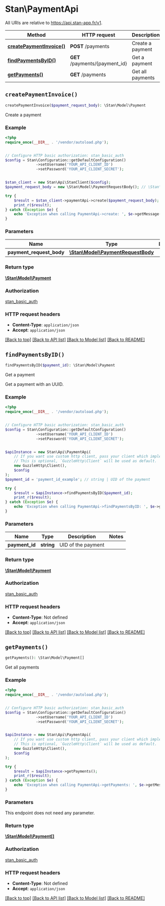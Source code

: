 # Stan\PaymentApi

All URIs are relative to https://api.stan-app.fr/v1.

Method | HTTP request | Description
------------- | ------------- | -------------
[**createPaymentInvoice()**](PaymentApi.md#createPaymentInvoice) | **POST** /payments | Create a payment
[**findPaymentsByID()**](PaymentApi.md#findPaymentsByID) | **GET** /payments/{payment_id} | Get a payment
[**getPayments()**](PaymentApi.md#getPayments) | **GET** /payments | Get all payments


## `createPaymentInvoice()`

```php
createPaymentInvoice($payment_request_body): \Stan\Model\Payment
```

Create a payment

### Example

```php
<?php
require_once(__DIR__ . '/vendor/autoload.php');


// Configure HTTP basic authorization: stan_basic_auth
$config = Stan\Configuration::getDefaultConfiguration()
              ->setUsername('YOUR_API_CLIENT_ID')
              ->setPassword('YOUR_API_CLIENT_SECRET');


$stan_client = new Stan\Api\StanClient($config);
$payment_request_body = new \Stan\Model\PaymentRequestBody(); // \Stan\Model\PaymentRequestBody

try {
    $result = $stan_client->paymentApi->create($payment_request_body);
    print_r($result);
} catch (Exception $e) {
    echo 'Exception when calling PaymentApi->create: ', $e->getMessage(), PHP_EOL;
}
```

### Parameters

Name | Type | Description  | Notes
------------- | ------------- | ------------- | -------------
 **payment_request_body** | [**\Stan\Model\PaymentRequestBody**](../Model/PaymentRequestBody.md)|  | [optional]

### Return type

[**\Stan\Model\Payment**](../Model/Payment.md)

### Authorization

[stan_basic_auth](../../README.md#stan_basic_auth)

### HTTP request headers

- **Content-Type**: `application/json`
- **Accept**: `application/json`

[[Back to top]](#) [[Back to API list]](../../README.md#endpoints)
[[Back to Model list]](../../README.md#models)
[[Back to README]](../../README.md)

## `findPaymentsByID()`

```php
findPaymentsByID($payment_id): \Stan\Model\Payment
```

Get a payment

Get a payment with an UUID.

### Example

```php
<?php
require_once(__DIR__ . '/vendor/autoload.php');


// Configure HTTP basic authorization: stan_basic_auth
$config = Stan\Configuration::getDefaultConfiguration()
              ->setUsername('YOUR_API_CLIENT_ID')
              ->setPassword('YOUR_API_CLIENT_SECRET');


$apiInstance = new Stan\Api\PaymentApi(
    // If you want use custom http client, pass your client which implements `GuzzleHttp\ClientInterface`.
    // This is optional, `GuzzleHttp\Client` will be used as default.
    new GuzzleHttp\Client(),
    $config
);
$payment_id = 'payment_id_example'; // string | UID of the payment

try {
    $result = $apiInstance->findPaymentsByID($payment_id);
    print_r($result);
} catch (Exception $e) {
    echo 'Exception when calling PaymentApi->findPaymentsByID: ', $e->getMessage(), PHP_EOL;
}
```

### Parameters

Name | Type | Description  | Notes
------------- | ------------- | ------------- | -------------
 **payment_id** | **string**| UID of the payment |

### Return type

[**\Stan\Model\Payment**](../Model/Payment.md)

### Authorization

[stan_basic_auth](../../README.md#stan_basic_auth)

### HTTP request headers

- **Content-Type**: Not defined
- **Accept**: `application/json`

[[Back to top]](#) [[Back to API list]](../../README.md#endpoints)
[[Back to Model list]](../../README.md#models)
[[Back to README]](../../README.md)

## `getPayments()`

```php
getPayments(): \Stan\Model\Payment[]
```

Get all payments

### Example

```php
<?php
require_once(__DIR__ . '/vendor/autoload.php');


// Configure HTTP basic authorization: stan_basic_auth
$config = Stan\Configuration::getDefaultConfiguration()
              ->setUsername('YOUR_API_CLIENT_ID')
              ->setPassword('YOUR_API_CLIENT_SECRET');


$apiInstance = new Stan\Api\PaymentApi(
    // If you want use custom http client, pass your client which implements `GuzzleHttp\ClientInterface`.
    // This is optional, `GuzzleHttp\Client` will be used as default.
    new GuzzleHttp\Client(),
    $config
);

try {
    $result = $apiInstance->getPayments();
    print_r($result);
} catch (Exception $e) {
    echo 'Exception when calling PaymentApi->getPayments: ', $e->getMessage(), PHP_EOL;
}
```

### Parameters

This endpoint does not need any parameter.

### Return type

[**\Stan\Model\Payment[]**](../Model/Payment.md)

### Authorization

[stan_basic_auth](../../README.md#stan_basic_auth)

### HTTP request headers

- **Content-Type**: Not defined
- **Accept**: `application/json`

[[Back to top]](#) [[Back to API list]](../../README.md#endpoints)
[[Back to Model list]](../../README.md#models)
[[Back to README]](../../README.md)
